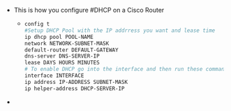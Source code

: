 - This is how you configure #DHCP on a Cisco Router
	- ```bash
	  config t
	  #Setup DHCP Pool with the IP addrress you want and lease time 
	  ip dhcp pool POOL-NAME
	  network NETWORK-SUBNET-MASK
	  default-router DEFAULT-GATEWAY
	  dns-server DNS-SERVER-IP
	  lease DAYS HOURS MINUTES
	  # To enable DHCP go into the interface and then run these commands 
	  interface INTERFACE
	  ip address IP-ADDRESS SUBNET-MASK
	  ip helper-address DHCP-SERVER-IP
	  
	  ```
-